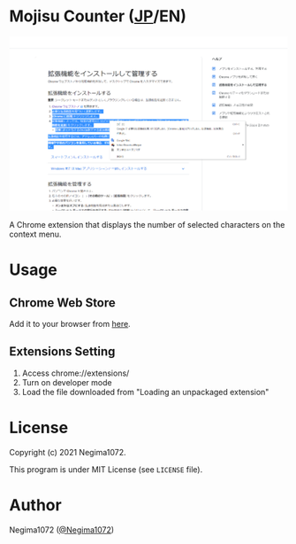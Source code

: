 # Mojisu Counter ([JP](README.md)/**EN**)
![ScreenShot](img/ss.png)

A Chrome extension that displays the number of selected characters on the context menu.

# Usage
## Chrome Web Store
Add it to your browser from [here](https://chrome.google.com/webstore/detail/mojisucounter/jkeifldhholnbiggjbdpgplbdanoepje).

## Extensions Setting
1. Access chrome://extensions/
2. Turn on developer mode
3. Load the file downloaded from "Loading an unpackaged extension"

# License
Copyright (c) 2021 Negima1072.

This program is under MIT License (see `LICENSE` file).

# Author
Negima1072 ([@Negima1072](https://twitter.com/Negima1072))